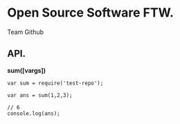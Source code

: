 # Open Source Software FTW.

Team Github

## API.

**sum([vargs])**

    var sum = require('test-repo');

    var ans = sum(1,2,3);

    // 6
    console.log(ans);



